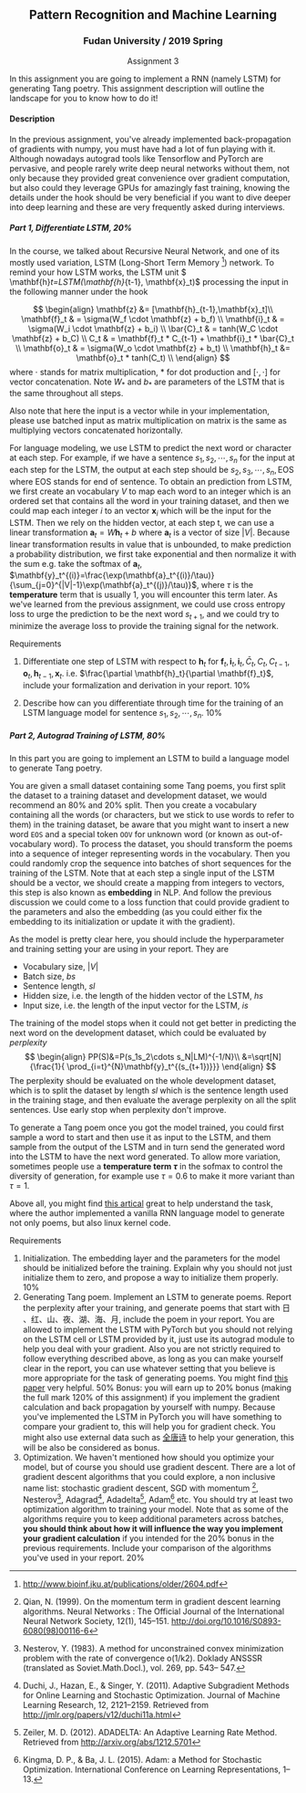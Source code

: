 ## <center>Pattern Recognition and Machine Learning</center>

### <center>Fudan University / 2019 Spring</center>

<center>Assignment 3</center>

In this assignment you are going to implement a RNN (namely LSTM) for generating Tang poetry. This assignment description will outline the landscape for you to know how to do it!

#### Description

In the previous assignment, you've already implemented back-propagation of gradients with numpy, you must have had a lot of fun playing with it. Although nowadays autograd tools like Tensorflow and PyTorch are pervasive, and people rarely write deep neural networks without them, not only because they provided great convenience over gradient computation, but also could they leverage GPUs for amazingly fast training, knowing the details under the hook should be very beneficial if you want to dive deeper into deep learning and these are very frequently asked during interviews.

##### Part 1, Differentiate LSTM, 20%

In the course, we talked about Recursive Neural Network, and one of its mostly used variation, LSTM (Long-Short Term Memory [^Hochreiter & Schmidhuber (1997)]) network. To remind your how LSTM works, the LSTM unit $ \mathbf{h}_t=LSTM(\mathbf{h}_{t-1}, \mathbf{x}_t)$ processing the input in the following manner under the hook

$$
\begin{align}
\mathbf{z} &= [\mathbf{h}_{t-1},\mathbf{x}_t]\\
\mathbf{f}_t & = \sigma(W_f \cdot \mathbf{z} + b_f) \\
\mathbf{i}_t & = \sigma(W_i \cdot \mathbf{z} + b_i) \\
\bar{C}_t & = tanh(W_C \cdot \mathbf{z} + b_C) \\
C_t & = \mathbf{f}_t * C_{t-1} + \mathbf{i}_t * \bar{C}_t \\
\mathbf{o}_t & = \sigma(W_o \cdot \mathbf{z} + b_t) \\
\mathbf{h}_t &= \mathbf{o}_t * tanh(C_t) \\
\end{align}
$$
where $\cdot$ stands for matrix multiplication, $*$ for dot production and $[\cdot, \cdot]$ for vector concatenation. Note $W_{*}$ and $b_{*}$ are parameters of the LSTM that is the same throughout all steps.

Also note that here the input is a vector while in your implementation, please use batched input as matrix multiplication on matrix is the same as multiplying vectors concatenated horizontally.

For language modeling, we use LSTM to predict the next word or character at each step. For example, if we have a sentence $s_1, s_2,\cdots, s_n$ for the input at each step for the LSTM, the output at each step should be $s_2,s_3,\cdots, s_n, \text{EOS}$ where EOS stands for end of sentence. To obtain an prediction from LSTM, we first create an vocabulary $V$ to map each word to an integer which is an ordered set that contains all the word in your training dataset, and then we could map each integer $i$ to an vector $\mathbf{x}_i$ which will be the input for the LSTM. Then we rely on the hidden vector, at each step t, we can use a linear transformation $\mathbf{a}_t = W\mathbf{h}_t + b$  where $\mathbf{a}_t$ is a vector of size $|V|$. Because linear transformation results in value that is unbounded, to make prediction a probability distribution, we first take exponential and then normalize it with the sum e.g. take the softmax of $\mathbf{a}_t$, $\mathbf{y}_t^{(i)}=\frac{\exp(\mathbf{a}_t^{(i)}/\tau)}{\sum_{j=0}^{|V|-1}\exp(\mathbf{a}_t^{(j)}/\tau)}$, where $\tau$ is the **temperature** term that is usually 1, you will encounter this term later. As we've learned from the previous assignment, we could use cross entropy loss to urge the prediction to be the next word $s_{t+1}$, and we could try to minimize the average loss to provide the training signal for the network.


Requirements

1. Differentiate one step of LSTM with respect to $\mathbf{h}_t$ for $\mathbf{f}_t, \mathbf{i}_t, \mathbf{i}_t, \bar{C}_t, C_t, C_{t-1},\mathbf{o}_t, \mathbf{h}_{t-1}, \mathbf{x}_t$. i.e. $\frac{\partial \mathbf{h}_t}{\partial \mathbf{f}_t}$, include your formalization and derivation in your report. 10%

2. Describe how can you differentiate through time for the training of an LSTM language model for sentence $s_1,s_2,\cdots, s_n$. 10%

##### Part 2, Autograd Training of LSTM, 80%

In this part you are going to implement an LSTM to build a language model to generate Tang poetry.

You are given a small dataset containing some Tang poems, you first split the dataset to a training dataset and development dataset, we would recommend an 80% and 20% split. Then you create a vocabulary containing all the words (or characters, but we stick to use words to refer to them) in the training dataset, be aware that you might want to insert a new word `EOS` and a special token  `OOV` for unknown word (or known as out-of-vocabulary word). To process the dataset, you should transform the poems into a sequence of integer representing words in the vocabulary. Then you could randomly crop the sequence into batches of short sequences for the training of the LSTM. Note that at each step a single input of the LSTM should be a vector, we should create a mapping from integers to vectors, this step is also known as **embedding** in NLP. And follow the previous discussion we could come to a loss function that could provide gradient to the parameters and also the embedding (as you could either fix the embedding to its initialization or update it with the gradient).

As the model is pretty clear here, you should include the hyperparameter and training setting your are using in your report. They are

- Vocabulary size, $|V|$
- Batch size, $bs$
- Sentence length, $sl$
- Hidden size, i.e. the length of the hidden vector of the LSTM, $hs$
- Input size, i.e. the length of the input vector for the LSTM, $is$

The training of the model stops when it could not get better in predicting the next word on the development dataset, which could be evaluated by *perplexity* 
$$
\begin{align}
PP(S)&=P(s_1s_2\cdots s_N|LM)^{-1/N}\\
&=\sqrt[N]{\frac{1}{ \prod_{i=t}^{N}\mathbf{y}_t^{(s_{t+1})}}}
\end{align}
$$
The perplexity should be evaluated on the whole development dataset, which is to split the dataset by length $sl$ which is the sentence length used in the training stage, and then evaluate the average perplexity on all the split sentences. Use early stop when perplexity don't improve.

To generate a Tang poem once you got the model trained, you could first sample a word to start and then use it as input to the LSTM, and them sample from the output of the LSTM and in turn send the generated word into the LSTM to have the next word generated. To allow more variation, sometimes people use a **temperature term $\tau$** in the sofmax to control the diversity of generation, for example use $\tau=0.6$ to make it more variant than $\tau=1$.

Above all, you might find [this artical](http://karpathy.github.io/2015/05/21/rnn-effectiveness/) great to help understand the task, where the author implemented a vanilla RNN language model to generate not only poems, but also linux kernel code. 

Requirements

1. Initialization. The embedding layer and the parameters for the model should be initialized before the training. Explain why you should not just initialize them to zero, and propose a way to initialize them properly. 10%
2. Generating Tang poem. Implement an LSTM to generate poems. Report the perplexity after your training, and generate poems that start with 日 、红、山、夜、湖、海、月, include the poem in your report. You are allowed to implement the LSTM with PyTorch but you should not relying on the LSTM cell or LSTM provided by it, just use its autograd module to help you deal with your gradient. Also you are not strictly required to follow everything described above, as long as you can make yourself clear in the report, you can use whatever setting that you believe is more appropriate for the task of generating poems. You might find [this paper](<https://www.aclweb.org/anthology/D14-1074>) very helpful. 50%
   Bonus: you will earn up to 20% bonus (making the full mark 120% of this assignment) if you implement the gradient calculation and back propagation by yourself with numpy. Because you've implemented the LSTM in PyTorch you will have something to compare your gradient to, this will help you for gradient check. You might also use external data such as [全唐诗](<https://github.com/chinese-poetry/chinese-poetry>) to help your generation, this will be also be considered as bonus.
3. Optimization. We haven't mentioned how should you optimize your model, but of course you should use gradient descent. There are a lot of gradient descent algorithms that you could explore, a non inclusive name list: stochastic gradient descent, SGD with momentum [^2], Nesterov[^3], Adagrad[^4], Adadelta[^5], Adam[^6] etc. You should try at least two optimization algorithm to training your model. Note that as some of the algorithms require you to keep additional parameters across batches, **you should think about how it will influence the way you implement your gradient calculation** if you intended for the 20% bonus in the previous requirements. Include your comparison of the algorithms you've used in your report. 20%

[^Hochreiter & Schmidhuber (1997)]:http://www.bioinf.jku.at/publications/older/2604.pdf
[^ 2]: Qian, N. (1999). On the momentum term in gradient descent learning algorithms. Neural Networks : The Official Journal of the International Neural Network Society, 12(1), 145–151. <http://doi.org/10.1016/S0893-6080(98)00116-6>
[^ 3]: Nesterov, Y. (1983). A method for unconstrained convex minimization problem with the rate of convergence o(1/k2). Doklady ANSSSR (translated as Soviet.Math.Docl.), vol. 269, pp. 543– 547.
[^ 4]: Duchi, J., Hazan, E., & Singer, Y. (2011). Adaptive Subgradient Methods for Online Learning and Stochastic Optimization. Journal of Machine Learning Research, 12, 2121–2159. Retrieved from <http://jmlr.org/papers/v12/duchi11a.html>
[^ 5]: Zeiler, M. D. (2012). ADADELTA: An Adaptive Learning Rate Method. Retrieved from <http://arxiv.org/abs/1212.5701>
[^ 6]:Kingma, D. P., & Ba, J. L. (2015). Adam: a Method for Stochastic Optimization. International Conference on Learning Representations, 1–13.